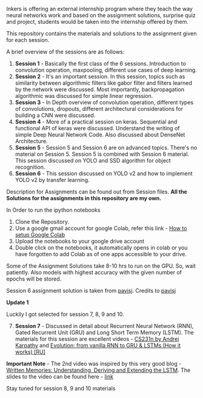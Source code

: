 Inkers is offering an external internship program where they teach the way neural networks work and based on the assignment solutions, surprise quiz and project, students would be taken into the internship offered by them.

This repository contains the materials and solutions to the assignment given for each session. 

A brief overview of the sessions are as follows:
1.  **Session 1** - Basically the first class of the 6 sessions. Introduction to convolution operation, maxpooling, different                     use cases of deep learning.
2.  **Session 2** - It's an important session. In this session, topics such as similarity between algorithmic filters like                         gabor filter and filters learned by the network were discussed. Most importantly, backpropagation                             algorithmic was discussed for simple linear regression.
3.  **Session 3** - In Depth overview of convolution operation, different types of convolutions, dropouts, different                               architectural considerations for building a CNN were discussed.
4.  **Session 4** - More of a practical session on keras. Sequential and functional API of keras were discussed. Understand                       the writing of simple Deep Neural Network Code. Also discussed about DenseNet Architecture.
5.  **Session 5** - Session 5 and Session 6 are on advanced topics. There's no material on Session 5. Session 5 is combined                       with Session 6 material. This session discussed on YOLO and SSD algorithm for object recognition.
6.  **Session 6** - This session discussed on YOLO v2 and how to implement YOLO v2 by transfer learning.

Description for Assignments can be found out from Session files.
**All the Solutions for the assignments in this repository are my own.**

In Order to run the ipython notebooks

1. Clone the Repository.
2. Use a google gmail account for google Colab, refer this link - [How to setup Google Colab](https://medium.com/deep-learning-turkey/google-colab-free-gpu-tutorial-e113627b9f5d)
3. Upload the notebooks to your google drive account
4. Double click on the notebooks, it automatically opens in colab or you have forgotten to add Colab as of one apps accessible    to your drive.

Some of the Assignment Solutions take 8-10 hrs to run on the GPU. So, wait patiently. Also models with highest accuracy with the given number of epochs will be stored. 

Session 6 assignment solution is taken from [pavisj](https://github.com/pavisj/YoloV3_video_colab/blob/master/Yolo_Darknet_Video_Without_Display.ipynb). Credits to [pavisj](https://github.com/pavisj)

**Update 1**

Luckily I got selected for session 7, 8, 9 and 10. 

7. **Session 7** - Discussed in detail about Recurrent Neural Network (RNN), Gated Recurrent Unit (GRU) and Long Short Term                      Memory (LSTM). The materials for this session are excellent videos - [CS231n by Andrej Karpathy](https://www.youtube.com/watch?v=yCC09vCHzF8&index=10&list=PLkt2uSq6rBVctENoVBg1TpCC7OQi31AlC) and [Evolution: from vanilla RNN to GRU & LSTMs (How it works) [RU]](https://www.youtube.com/watch?v=lycKqccytfU&feature=youtu.be)

  **Important Note** - The 2nd video was inspired by this very good blog - [Written Memories: Understanding,                                          Deriving and Extending the LSTM](https://r2rt.com/written-memories-understanding-deriving-and-extending-the-lstm.html). The slides to the video can be found here - [link](https://docs.google.com/presentation/d/1UHXrKL1oTdgMLoAHHPfMM_srDO0BCyJXPmhe4DNh_G8/pub?start=false&loop=false&delayms=3000&slide=id.g24de73a70b_0_1267)

Stay tuned for session 8, 9 and 10 materials
